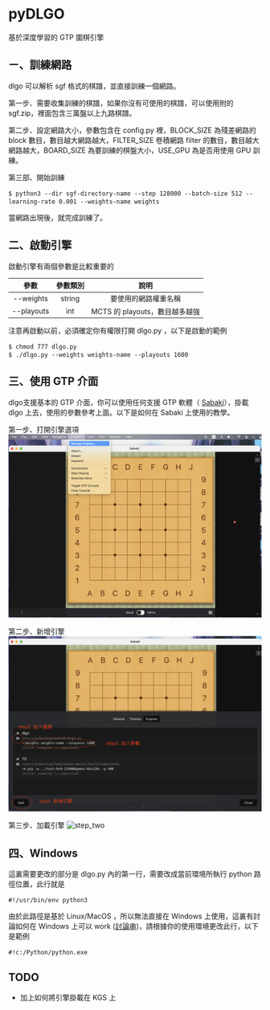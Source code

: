 # pyDLGO

基於深度學習的 GTP 圍棋引擎

## ㄧ、訓練網路

dlgo 可以解析 sgf 格式的棋譜，並直接訓練一個網路。

第一步、需要收集訓練的棋譜，如果你沒有可使用的棋譜，可以使用附的 sgf.zip，裡面包含三萬盤以上九路棋譜。

第二步、設定網路大小，參數包含在 config.py 裡，BLOCK_SIZE 為殘差網路的 block 數目，數目越大網路越大，FILTER_SIZE 卷積網路 filter 的數目，數目越大網路越大，BOARD_SIZE 為要訓練的棋盤大小，USE_GPU 為是否用使用 GPU 訓練。

第三部、開始訓練

    $ python3 --dir sgf-directory-name --step 128000 --batch-size 512 --learning-rate 0.001 --weights-name weights

當網路出現後，就完成訓練了。

## 二、啟動引擎

啟動引擎有兩個參數是比較重要的

| 參數             |參數類別          | 說明                |
| :------------: | :---------------: | :---------------: |
| --weights     | string              | 要使用的網路權重名稱 |
| --playouts    | int                   | MCTS 的 playouts，數目越多越強 |

注意再啟動以前，必須確定你有權限打開 dlgo.py ，以下是啟動的範例

    $ chmod 777 dlgo.py
    $ ./dlgo.py --weights weights-name --playouts 1600

## 三、使用 GTP 介面

dlgo支援基本的 GTP 介面，你可以使用任何支援 GTP 軟體（ [Sabaki](https://github.com/SabakiHQ/Sabaki )），掛載 dlgo 上去，使用的參數參考上面。以下是如何在 Sabaki 上使用的教學。

第一步、打開引擎選項
![step_one](https://github.com/CGLemon/pyDLGO/blob/master/img/截圖%202021-08-27%20下午7.44.57.png?raw=true)

第二步、新增引擎
![step_two](https://github.com/CGLemon/pyDLGO/blob/master/img/截圖%202021-08-27%20下午7.45.58.png?raw=true)

第三步、加載引擎
![step_two](https://github.com/CGLemon/pyDLGO/blob/master/img/截圖%202021-08-27%27下午7.56.38.png?raw=true)

## 四、Windows

這裏需要更改的部分是 dlgo.py 內的第一行，需要改成當前環境所執行 python 路徑位置，此行就是

    #!/usr/bin/env python3


由於此路徑是基於 Linux/MacOS ，所以無法直接在 Windows 上使用，這裏有討論如何在 Windows 上可以 work ([討論串](https://superuser.com/questions/378477/making-usr-bin-env-python-work-on-windows))，請根據你的使用環境更改此行，以下是範例

    #!c:/Python/python.exe


## TODO
* 加上如何將引擎掛載在 KGS 上
